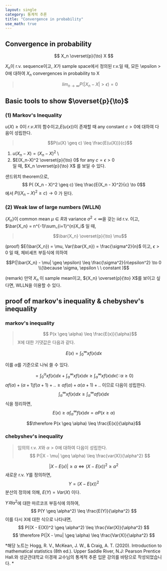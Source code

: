 ```yaml
---
layout: single
category: 통계적 추론
title: "Convergence in probability"
use_math: true
---
```

## Convergence in probability 
$$ X_n \overset{p}{\to} X $$

${X_n}$이 r.v. sequence이고, $X$가 sample space에서 정의된 r.v.일 때, 모든 \epsilon > 0에 대하여  $X_n$ convergences in probability to X

>$$lim_{n \to \infty} P(|X_n - X| > \epsilon) = 0 $$

## Basic tools to show $\overset{p}{\to}$
### (1) Markov's Inequality 

$u(X) \geq 0$이 $r.v.X$의 함수이고,$E(u(x))$이 존재할 때 any constant $c > 0$에 대하여 다음이 성립한다.

>$$P(u(X) \geq c) \leq \frac{E(u(X))}{c}$$

1) $u(X_n - X) = (X_n - X)^2$ \
2) $E(X_n-X)^2 \overset{p}{\to} 0$ for any $c =\epsilon >0$ \
일 때, $X_n \overset{p}{\to} X$ 를 보일 수 있다.   

샌드위치 theorem으로, 
$$ P( (X_n - X)^2 \geq c) \leq \frac{E(X_n - X)^2}{c} \to 0$$ 
에서 $P( (X_n - X)^2 \geq c) \to 0$ 가 된다. 

### (2) Weak law of large numbers (WLLN)
$\{X_n\}$이 common mean $\mu\in R$과 variance $\sigma^2<\infty$을 갖는 iid r.v. 이고,  $\bar{X_n} = n^{-1}\sum_{i=1}^{n}X_i$ 일 때,
>$$\bar{X_n} \overset{p}{\to} \mu$$

(proof) $E(\bar{X_n}) = \mu, Var(\bar{X_n}) = \frac{\sigma^2}{n}$ 이고, $\epsilon > 0$ 일 때, 체비셰프 부등식에 의하여 

$$P(|\bar{X_n} - \mu| \geq \epsilon) \leq \frac{\sigma^2}{n\epsilon^2} \to 0 \\(\because \sigma, \epsilon \ \  constant )$$

(remark) 만약 $X_n$ 이 sample mean이고, ${X_n} \overset{p}{\to} X$를 보이고 싶다면, WLLN을 이용할 수 있다. 



## proof of markov's inequality & chebyshev's inequality
### markov's inequality
>$$ P(x \geq \alpha) \leq \frac{E(x)}{\alpha}$$
X에 대한 기댓값은 다음과 같다. 

$$ E(x) = \int_{0}^{\infty} x f(x) dx $$

이를 $\alpha$를 기준으로 나눠 쓸 수 있다. 

$$ =\int_{0}^{\alpha}xf(x)dx+ \int_{\alpha}^{\infty}xf(x)dx \geq \int_{\alpha}^{\infty}xf(x)dx (\because \alpha \geq 0) $$
$\alpha f(\alpha)+(\alpha +1)f(\alpha +1)+.. \geq \alpha f(\alpha)+\alpha(\alpha +1)+..$ 이므로 다음이 성립한다. 
$$ \int_{\alpha}^{\infty}xf(x)dx \geq \int_{\alpha}^{\infty}\alpha f(x)dx $$ 
식을 정리하면, 
$$ E(x) \geq \alpha \int_{\alpha}^{\infty}f(x)dx = \alpha P(x \geq \alpha) $$

$$\therefore P(x \geq \alpha) \leq \frac{E(x)}{\alpha}$$

### chebyshev's inequality
>임의의 r.v. $X$와 $\alpha > 0$에 대하여 다음이 성립한다.
>$$ P(|X - \mu| \geq \alpha) \leq \frac{var(X)}{\alpha^2} $$

$$ |X - E(x)| \geq \alpha \Leftrightarrow (X - E(x))^2 \geq \alpha^2 $$
새로운 r.v. $Y$를 정의하면,
$$ Y = (X - E(x))^2 $$
분산의 정의에 의해, $E(Y) = Var(X)$ 이다.

$Y와 \alpha^2$에 대한 마르코프 부등식에 의하여,
$$ P(Y \geq \alpha^2) \leq \frac{E(Y)}{\alpha^2} $$
이를 다시 X에 대한 식으로 나타내면,
$$ P((X - E(X))^2 \geq \alpha^2) \leq \frac{Var(X)}{\alpha^2} $$
$$ \therefore P(|X - \mu| \geq \alpha) \leq \frac{Var(X)}{\alpha^2} $$

*해당 노트는 Hogg, R. V., McKean, J. W., & Craig, A. T. (2020). Introduction to mathematical statistics (8th ed.). Upper Saddle River, N.J: Pearson Prentice Hall.와 성균관대학교 이경재 교수님의 통계적 추론 입문 강의를 바탕으로 작성되었습니다. *